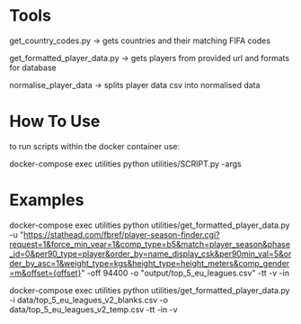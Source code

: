 # Tools

get_country_codes.py -> gets countries and their matching FIFA codes

get_formatted_player_data.py -> gets players from provided url and formats for database

normalise_player_data -> splits player data csv into normalised data



# How To Use

to run scripts within the docker container use:

docker-compose exec utilities python utilities/SCRIPT.py -args


# Examples


docker-compose exec utilities python utilities/get_formatted_player_data.py -u "https://stathead.com/fbref/player-season-finder.cgi?request=1&force_min_year=1&comp_type=b5&match=player_season&phase_id=0&per90_type=player&order_by=name_display_csk&per90min_val=5&order_by_asc=1&weight_type=kgs&height_type=height_meters&comp_gender=m&offset={offset}" -off 94400 -o "output/top_5_eu_leagues.csv" -tt -v -in

docker-compose exec utilities python utilities/get_formatted_player_data.py -i data/top_5_eu_leagues_v2_blanks.csv -o data/top_5_eu_leagues_v2_temp.csv -tt -in -v